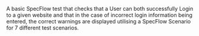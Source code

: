A basic SpecFlow test that checks that a User can both successfully Login to a given website and that in the case of incorrect 
login information being entered, the correct warnings are displayed utilising a SpecFlow Scenario for 7 different test scenarios.
